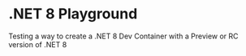 # .NET 8 Playground

Testing a way to create a .NET 8 Dev Container with a Preview or RC version of .NET 8
